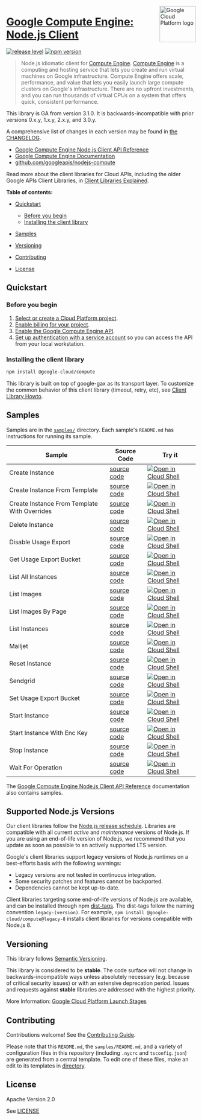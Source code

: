 [//]: # "This README.md file is auto-generated, all changes to this file will be lost."
[//]: # "To regenerate it, use `python -m synthtool`."
<img src="https://avatars2.githubusercontent.com/u/2810941?v=3&s=96" alt="Google Cloud Platform logo" title="Google Cloud Platform" align="right" height="96" width="96"/>

# [Google Compute Engine: Node.js Client](https://github.com/googleapis/nodejs-compute)

[![release level](https://img.shields.io/badge/release%20level-stable-brightgreen.svg?style=flat)](https://cloud.google.com/terms/launch-stages)
[![npm version](https://img.shields.io/npm/v/@google-cloud/compute.svg)](https://www.npmjs.org/package/@google-cloud/compute)




> Node.js idiomatic client for [Compute Engine][product-docs].
[Compute Engine](https://cloud.google.com/compute/docs) is a
computing and hosting service that lets you create and run virtual
machines on Google infrastructure. Compute Engine offers scale,
performance, and value that lets you easily launch large compute
clusters on Google's infrastructure. There are no upfront
investments, and you can run thousands of virtual CPUs on a system
that offers quick, consistent performance.

This library is GA from version 3.1.0. It is
backwards-incompatible with prior versions 0.x.y, 1.x.y, 2.x.y,
and 3.0.y.


A comprehensive list of changes in each version may be found in
[the CHANGELOG](https://github.com/googleapis/nodejs-compute/blob/main/CHANGELOG.md).

* [Google Compute Engine Node.js Client API Reference][client-docs]
* [Google Compute Engine Documentation][product-docs]
* [github.com/googleapis/nodejs-compute](https://github.com/googleapis/nodejs-compute)

Read more about the client libraries for Cloud APIs, including the older
Google APIs Client Libraries, in [Client Libraries Explained][explained].

[explained]: https://cloud.google.com/apis/docs/client-libraries-explained

**Table of contents:**


* [Quickstart](#quickstart)
  * [Before you begin](#before-you-begin)
  * [Installing the client library](#installing-the-client-library)

* [Samples](#samples)
* [Versioning](#versioning)
* [Contributing](#contributing)
* [License](#license)

## Quickstart

### Before you begin

1.  [Select or create a Cloud Platform project][projects].
1.  [Enable billing for your project][billing].
1.  [Enable the Google Compute Engine API][enable_api].
1.  [Set up authentication with a service account][auth] so you can access the
    API from your local workstation.

### Installing the client library

```bash
npm install @google-cloud/compute
```





This library is built on top of google-gax as its transport layer. To customize the common behavior of this client library (timeout, retry, etc), see [Client Library Howto](https://github.com/googleapis/gax-nodejs/blob/main/client-libraries.md).

## Samples

Samples are in the [`samples/`](https://github.com/googleapis/nodejs-compute/tree/main/samples) directory. Each sample's `README.md` has instructions for running its sample.

| Sample                      | Source Code                       | Try it |
| --------------------------- | --------------------------------- | ------ |
| Create Instance | [source code](https://github.com/googleapis/nodejs-compute/blob/main/samples/createInstance.js) | [![Open in Cloud Shell][shell_img]](https://console.cloud.google.com/cloudshell/open?git_repo=https://github.com/googleapis/nodejs-compute&page=editor&open_in_editor=samples/createInstance.js,samples/README.md) |
| Create Instance From Template | [source code](https://github.com/googleapis/nodejs-compute/blob/main/samples/createInstanceFromTemplate.js) | [![Open in Cloud Shell][shell_img]](https://console.cloud.google.com/cloudshell/open?git_repo=https://github.com/googleapis/nodejs-compute&page=editor&open_in_editor=samples/createInstanceFromTemplate.js,samples/README.md) |
| Create Instance From Template With Overrides | [source code](https://github.com/googleapis/nodejs-compute/blob/main/samples/createInstanceFromTemplateWithOverrides.js) | [![Open in Cloud Shell][shell_img]](https://console.cloud.google.com/cloudshell/open?git_repo=https://github.com/googleapis/nodejs-compute&page=editor&open_in_editor=samples/createInstanceFromTemplateWithOverrides.js,samples/README.md) |
| Delete Instance | [source code](https://github.com/googleapis/nodejs-compute/blob/main/samples/deleteInstance.js) | [![Open in Cloud Shell][shell_img]](https://console.cloud.google.com/cloudshell/open?git_repo=https://github.com/googleapis/nodejs-compute&page=editor&open_in_editor=samples/deleteInstance.js,samples/README.md) |
| Disable Usage Export | [source code](https://github.com/googleapis/nodejs-compute/blob/main/samples/disableUsageExport.js) | [![Open in Cloud Shell][shell_img]](https://console.cloud.google.com/cloudshell/open?git_repo=https://github.com/googleapis/nodejs-compute&page=editor&open_in_editor=samples/disableUsageExport.js,samples/README.md) |
| Get Usage Export Bucket | [source code](https://github.com/googleapis/nodejs-compute/blob/main/samples/getUsageExportBucket.js) | [![Open in Cloud Shell][shell_img]](https://console.cloud.google.com/cloudshell/open?git_repo=https://github.com/googleapis/nodejs-compute&page=editor&open_in_editor=samples/getUsageExportBucket.js,samples/README.md) |
| List All Instances | [source code](https://github.com/googleapis/nodejs-compute/blob/main/samples/listAllInstances.js) | [![Open in Cloud Shell][shell_img]](https://console.cloud.google.com/cloudshell/open?git_repo=https://github.com/googleapis/nodejs-compute&page=editor&open_in_editor=samples/listAllInstances.js,samples/README.md) |
| List Images | [source code](https://github.com/googleapis/nodejs-compute/blob/main/samples/listImages.js) | [![Open in Cloud Shell][shell_img]](https://console.cloud.google.com/cloudshell/open?git_repo=https://github.com/googleapis/nodejs-compute&page=editor&open_in_editor=samples/listImages.js,samples/README.md) |
| List Images By Page | [source code](https://github.com/googleapis/nodejs-compute/blob/main/samples/listImagesByPage.js) | [![Open in Cloud Shell][shell_img]](https://console.cloud.google.com/cloudshell/open?git_repo=https://github.com/googleapis/nodejs-compute&page=editor&open_in_editor=samples/listImagesByPage.js,samples/README.md) |
| List Instances | [source code](https://github.com/googleapis/nodejs-compute/blob/main/samples/listInstances.js) | [![Open in Cloud Shell][shell_img]](https://console.cloud.google.com/cloudshell/open?git_repo=https://github.com/googleapis/nodejs-compute&page=editor&open_in_editor=samples/listInstances.js,samples/README.md) |
| Mailjet | [source code](https://github.com/googleapis/nodejs-compute/blob/main/samples/mailjet.js) | [![Open in Cloud Shell][shell_img]](https://console.cloud.google.com/cloudshell/open?git_repo=https://github.com/googleapis/nodejs-compute&page=editor&open_in_editor=samples/mailjet.js,samples/README.md) |
| Reset Instance | [source code](https://github.com/googleapis/nodejs-compute/blob/main/samples/resetInstance.js) | [![Open in Cloud Shell][shell_img]](https://console.cloud.google.com/cloudshell/open?git_repo=https://github.com/googleapis/nodejs-compute&page=editor&open_in_editor=samples/resetInstance.js,samples/README.md) |
| Sendgrid | [source code](https://github.com/googleapis/nodejs-compute/blob/main/samples/sendgrid.js) | [![Open in Cloud Shell][shell_img]](https://console.cloud.google.com/cloudshell/open?git_repo=https://github.com/googleapis/nodejs-compute&page=editor&open_in_editor=samples/sendgrid.js,samples/README.md) |
| Set Usage Export Bucket | [source code](https://github.com/googleapis/nodejs-compute/blob/main/samples/setUsageExportBucket.js) | [![Open in Cloud Shell][shell_img]](https://console.cloud.google.com/cloudshell/open?git_repo=https://github.com/googleapis/nodejs-compute&page=editor&open_in_editor=samples/setUsageExportBucket.js,samples/README.md) |
| Start Instance | [source code](https://github.com/googleapis/nodejs-compute/blob/main/samples/startInstance.js) | [![Open in Cloud Shell][shell_img]](https://console.cloud.google.com/cloudshell/open?git_repo=https://github.com/googleapis/nodejs-compute&page=editor&open_in_editor=samples/startInstance.js,samples/README.md) |
| Start Instance With Enc Key | [source code](https://github.com/googleapis/nodejs-compute/blob/main/samples/startInstanceWithEncKey.js) | [![Open in Cloud Shell][shell_img]](https://console.cloud.google.com/cloudshell/open?git_repo=https://github.com/googleapis/nodejs-compute&page=editor&open_in_editor=samples/startInstanceWithEncKey.js,samples/README.md) |
| Stop Instance | [source code](https://github.com/googleapis/nodejs-compute/blob/main/samples/stopInstance.js) | [![Open in Cloud Shell][shell_img]](https://console.cloud.google.com/cloudshell/open?git_repo=https://github.com/googleapis/nodejs-compute&page=editor&open_in_editor=samples/stopInstance.js,samples/README.md) |
| Wait For Operation | [source code](https://github.com/googleapis/nodejs-compute/blob/main/samples/waitForOperation.js) | [![Open in Cloud Shell][shell_img]](https://console.cloud.google.com/cloudshell/open?git_repo=https://github.com/googleapis/nodejs-compute&page=editor&open_in_editor=samples/waitForOperation.js,samples/README.md) |



The [Google Compute Engine Node.js Client API Reference][client-docs] documentation
also contains samples.

## Supported Node.js Versions

Our client libraries follow the [Node.js release schedule](https://nodejs.org/en/about/releases/).
Libraries are compatible with all current _active_ and _maintenance_ versions of
Node.js.
If you are using an end-of-life version of Node.js, we recommend that you update
as soon as possible to an actively supported LTS version.

Google's client libraries support legacy versions of Node.js runtimes on a
best-efforts basis with the following warnings:

* Legacy versions are not tested in continuous integration.
* Some security patches and features cannot be backported.
* Dependencies cannot be kept up-to-date.

Client libraries targeting some end-of-life versions of Node.js are available, and
can be installed through npm [dist-tags](https://docs.npmjs.com/cli/dist-tag).
The dist-tags follow the naming convention `legacy-(version)`.
For example, `npm install @google-cloud/compute@legacy-8` installs client libraries
for versions compatible with Node.js 8.

## Versioning

This library follows [Semantic Versioning](http://semver.org/).



This library is considered to be **stable**. The code surface will not change in backwards-incompatible ways
unless absolutely necessary (e.g. because of critical security issues) or with
an extensive deprecation period. Issues and requests against **stable** libraries
are addressed with the highest priority.






More Information: [Google Cloud Platform Launch Stages][launch_stages]

[launch_stages]: https://cloud.google.com/terms/launch-stages

## Contributing

Contributions welcome! See the [Contributing Guide](https://github.com/googleapis/nodejs-compute/blob/main/CONTRIBUTING.md).

Please note that this `README.md`, the `samples/README.md`,
and a variety of configuration files in this repository (including `.nycrc` and `tsconfig.json`)
are generated from a central template. To edit one of these files, make an edit
to its templates in
[directory](https://github.com/googleapis/synthtool).

## License

Apache Version 2.0

See [LICENSE](https://github.com/googleapis/nodejs-compute/blob/main/LICENSE)

[client-docs]: https://cloud.google.com/nodejs/docs/reference/compute/latest
[product-docs]: https://cloud.google.com/compute
[shell_img]: https://gstatic.com/cloudssh/images/open-btn.png
[projects]: https://console.cloud.google.com/project
[billing]: https://support.google.com/cloud/answer/6293499#enable-billing
[enable_api]: https://console.cloud.google.com/flows/enableapi?apiid=compute.googleapis.com
[auth]: https://cloud.google.com/docs/authentication/getting-started
